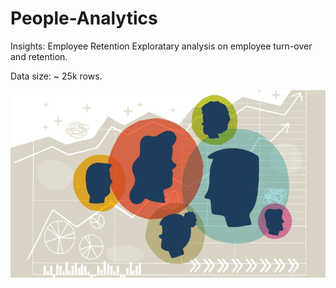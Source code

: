 # People-Analytics
Insights: Employee Retention
Exploratary analysis on employee turn-over and retention. 

Data size: ~ 25k rows. 

<img src = "people_img.jpeg" width = "600" height = "300"> 
